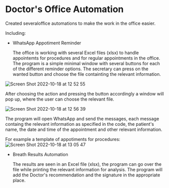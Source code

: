 # Doctor's Office Automation

Created severaloffice automations to make the work in the office easier.

Including:
- WhatsApp Appotiment Reminder

   The office is working with several Excel files (xlsx) to handle appointemts for procedures and for regular appointments in the office.
   The program is a simple minimal window with several buttons for each of the different reminder options.
   The secretary can press on the wanted button and choose the file containting the relevant information.
   
![Screen Shot 2022-10-18 at 12 52 55](https://user-images.githubusercontent.com/95490556/196398542-b3dac571-c77e-49c8-8def-c28d2e23cc48.png)

   After choosing the action and pressing the button accordingly a window will pop up, where the user can choose the relevant file.

![Screen Shot 2022-10-18 at 12 56 39](https://user-images.githubusercontent.com/95490556/196399228-76e6477a-c9a8-4537-abd9-c8e0f3de6bfd.png)

   The program will open WhatsApp and send the messages, each message containg the relevant information as specified in the code, the patient's name, the date and time of the appointment and other relevant information.
   
   For example a template of appotiments for procedures:![Screen Shot 2022-10-18 at 13 05 47](https://user-images.githubusercontent.com/95490556/196401398-e5373d82-040a-49f8-8130-e48ac3459d76.png)

   
   


- Breath Results Automation

   The results are seen in an Excel file (xlsx), the program can go over the file while printing the relevant information for analysis.
   The program will add the Doctor's recommendation and the signature in the appropriate place.
